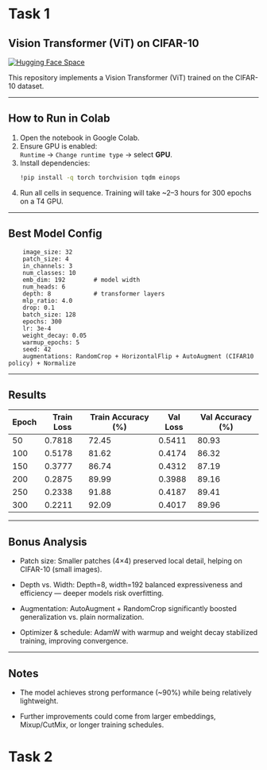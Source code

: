 # Task 1

## Vision Transformer (ViT) on CIFAR-10

[![Hugging Face Space](https://img.shields.io/badge/🤗%20Hugging%20Face-Space-yellow)](https://huggingface.co/spaces/Aumkeshchy2003/ViT_Model)

This repository implements a Vision Transformer (ViT) trained on the CIFAR-10 dataset.

---

##  How to Run in Colab

1. Open the notebook in Google Colab.
2. Ensure GPU is enabled:  
   `Runtime` → `Change runtime type` → select **GPU**.
3. Install dependencies:
   ```bash
   !pip install -q torch torchvision tqdm einops
4. Run all cells in sequence.
   Training will take ~2–3 hours for 300 epochs on a T4 GPU.

---
## Best Model Config
        image_size: 32
        patch_size: 4
        in_channels: 3
        num_classes: 10
        emb_dim: 192        # model width
        num_heads: 6
        depth: 8            # transformer layers
        mlp_ratio: 4.0
        drop: 0.1
        batch_size: 128
        epochs: 300
        lr: 3e-4
        weight_decay: 0.05
        warmup_epochs: 5
        seed: 42
        augmentations: RandomCrop + HorizontalFlip + AutoAugment (CIFAR10 policy) + Normalize

---
## Results

| Epoch | Train Loss | Train Accuracy (%) | Val Loss | Val Accuracy (%) |
|-------|------------|---------------------|----------|------------------|
| 50   | 0.7818     | 72.45              | 0.5411   | 80.93            |
| 100  | 0.5178     | 81.62              | 0.4174   | 86.32            |
| 150  | 0.3777     | 86.74              | 0.4312   | 87.19            |
| 200  | 0.2875     | 89.99              | 0.3988   | 89.16            |
| 250  | 0.2338     | 91.88              | 0.4187   | 89.41            |
| 300  | 0.2211     | 92.09              | 0.4017   | 89.96            |


--- 
## Bonus Analysis

* Patch size: Smaller patches (4×4) preserved local detail, helping on CIFAR-10 (small images).

* Depth vs. Width: Depth=8, width=192 balanced expressiveness and efficiency — deeper models risk overfitting.

* Augmentation: AutoAugment + RandomCrop significantly boosted generalization vs. plain normalization.

* Optimizer & schedule: AdamW with warmup and weight decay stabilized training, improving convergence.

---

## Notes

* The model achieves strong performance (~90%) while being relatively lightweight.

* Further improvements could come from larger embeddings, Mixup/CutMix, or longer training schedules.


# Task 2


